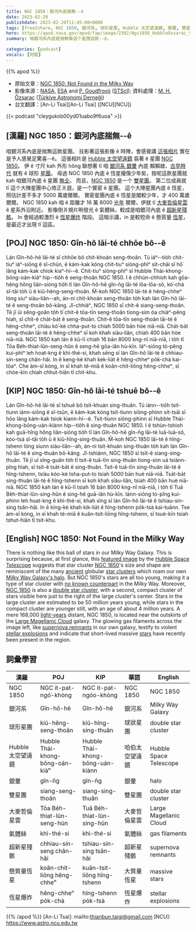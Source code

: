 ```yaml
---
title: NGC 1850：銀河內底揣無--ê
date: 2023-02-20
publishdate: 2023-02-20T11:45:00+0800
tags: [free2share, NGC 1850, 銀河系, 球形星團, Hubble 太空望遠鏡, 銀暈, 雙星團, 大麥哲倫星雲, 氣體絲, 超新星殘骸, 懸質量恆星, 恆星爆炸]
hero: https://apod.nasa.gov/apod/fap/image/2302/Ngc1850_HubbleOzsarac_960.jpg
summary: 咱銀河系內底是揣無像這个星團這款--ê。

categories: [podcast]
vocals: [阿錕]
---
```


{{% apod %}}

- 原始文章：[NGC 1850: Not Found in the Milky Way](https://apod.nasa.gov/apod/ap230220.html)
- 影像來源：[NASA](https://www.nasa.gov/), [ESA](https://www.esa.int/) and [P. Goudfrooij](https://www.stsci.edu/~goudfroo/Blank.html) ([STScI](https://www.stsci.edu/who-we-are)); 資料處理：[M. H. Özsaraç](https://www.flickr.com/photos/mhozsarac/) ([Türkiye Astronomi Derneği](https://www.tad.org.tr/))
- 台文翻譯：[An-Li Tsai][An-Li Tsai] ([NCU][NCU])

{{< podcast "cleygukob00yd01uabo9f6uoa" >}}

## [漢羅] NGC 1850：銀河內底揣無--ê
咱銀河系內底是揣無這款星團。
拄影著這張影像 ê 時陣，會感覺講 [這張相片][featured image] 實在是予人感覺足驚喜--ê。
這張相片是 [Hubble 太空望遠鏡][Hubble Space Telescope] 翕著 ê 星團 [NGC 1850][NGC 1850 1]。
伊 ê 寸尺 kah 外形 hŏng 聯想著 tī 咱 [銀河系 銀暈][Milky Way Galaxy's halo] 內底 賴賴趖、[古早時代][ancient] 就有 ê 球形 [星團][star clusters]。
毋過 NGC 1850 內底 ê 恆星攏傷少年矣，按呢這款星團就 kah 咱銀河內底 ê 星團 [無仝][no known counterpart]。
而且，[NGC 1850][NGC 1850 2] 是一个 [雙星團][double star cluster]。
第二位成員就 tī 這个大陣星團中心倚正爿遐，是一个實密 ê 星團。
這个大陣星團內底 ê 恆星，照估計差不多才 5000 萬歲爾爾。
實密星團內底 ê 恆星是閣較少年，才 400 萬歲爾爾。
NGC 1850 kah 咱 ê 距離才 16 萬 8000 [光年][light-years] 爾爾，伊就 tī [大麥哲倫星雲][Large Magellanic Cloud] ê 星系外沿附近。
影像倒爿規片咧發光 ê 氣體絲，較成是咱銀河內底 ê [超新星殘骸][supernova remnants]。
In 會經過較激烈 ê [恆星爆炸][stellar explosions] 階段。
這暗示講，in 是較短命 ê 懸質量 [恆星][stars]，是最近才出現 tī 這區。


## [POJ] NGC 1850: Gîn-hô lāi-té chhōe bô--ê
Lán Gîn-hô-hē lāi-té sī chhōe bô chit-khoán seng-thoân.
Tú iáⁿ--tio̍h chit-tiuⁿ iáⁿ-siōng ê sî-chūn, ē kám-kak kóng chit-tiuⁿ siòng-phìⁿ si̍t-chāi sī hō͘ lâng kám-kak chiok kiaⁿ-hí--ê.
Chit-tiuⁿ siòng-phìⁿ sī Hubble Thài-khong-bōng-oán-kiàⁿ hip--tio̍h ê seng-thoân NGC 1850.
I ê chhùn-chhioh kah gōa-hêng hŏng liân-sióng tio̍h tī lán Gîn-hô-hē gîn-n̄g lāi-té lōa-lōa-sô, kó͘-chá sî-tāi to̍h ū ê kiû-hêng-seng-thoân.
M̄-koh NGC 1850 lāi-té ê hêng-chheⁿ lóng siuⁿ siàu-liân--ah, án-ni chit-khoán seng-thoân to̍h kah lán Gîn-hô lāi-té ê seng-thoân bô-kâng.
Jî-chhiáⁿ, NGC 1850 sī chi̍t-ê siang-seng-thoân.
Tē jī ūi sêng-goân to̍h tī chit-ê tōa-tīn seng-thoân tiong-sim óa chiàⁿ-pêng hiah, sī chi̍t-ê cha̍t-ba̍t ê seng-thoân.
Chit-ê tōa-tīn seng-thoân lāi-té ê hêng-chheⁿ, chiàu kó͘-kè chha-put-to chiah 5000 bān hòe niā-niā.
Cha̍t-ba̍t seng-thoân lāi-té ê hêng-chheⁿ sī koh khah siàu-liân, chiah 400 bān hòe niā-niā.
NGC 1850 kah lán ê kū-lī chiah 16 bān 8000 kng-nî niā-niā, i to̍h tī Tōa Be̍h-thiat-lûn-seng-hûn ê seng-hē gōa-iân hù-kīn.
Iáⁿ-siōng tò-pêng kui-phìⁿ leh hoat-kng ê khì-thé-si, khah sêng sī lán Gîn-hô lāi-té ê chhiau-sin-seng chân-hâi.
In ē keng-kè khah kek-lia̍t ê hêng-chheⁿ po̍k-chà kai-tōaⁿ.
Che àm-sī kóng, in sī khah té-miā ê koân-chit-liōng hêng-chheⁿ, sī chòe-kīn chiah chhut-hiān tī chit-khu.




## [KIP] NGC 1850: Gîn-hô lāi-té tshuē bô--ê
Lán Gîn-hô-hē lāi-té sī tshuē bô tsit-khuán sing-thuân.
Tú iánn--tio̍h tsit-tiunn iánn-siōng ê sî-tsūn, ē kám-kak kóng tsit-tiunn siòng-phìnn si̍t-tsāi sī hōo lâng kám-kak tsiok kiann-hí--ê.
Tsit-tiunn siòng-phìnn sī Hubble Thài-khong-bōng-uán-kiànn hip--tio̍h ê sing-thuân NGC 1850.
I ê tshùn-tshioh kah guā-hîng hŏng liân-sióng tio̍h tī lán Gîn-hô-hē gîn-n̄g lāi-té luā-luā-sô, kóo-tsá sî-tāi to̍h ū ê kiû-hîng-sing-thuân.
M̄-koh NGC 1850 lāi-té ê hîng-tshenn lóng siunn siàu-liân--ah, án-ni tsit-khuán sing-thuân to̍h kah lán Gîn-hô lāi-té ê sing-thuân bô-kâng.
Jî-tshiánn, NGC 1850 sī tsi̍t-ê siang-sing-thuân.
Tē jī uī sîng-guân to̍h tī tsit-ê tuā-tīn sing-thuân tiong-sim uá tsiànn-pîng hiah, sī tsi̍t-ê tsa̍t-ba̍t ê sing-thuân.
Tsit-ê tuā-tīn sing-thuân lāi-té ê hîng-tshenn, tsiàu kóo-kè tsha-put-to tsiah 5000 bān huè niā-niā.
Tsa̍t-ba̍t sing-thuân lāi-té ê hîng-tshenn sī koh khah siàu-liân, tsiah 400 bān huè niā-niā.
NGC 1850 kah lán ê kū-lī tsiah 16 bān 8000 kng-nî niā-niā, i to̍h tī Tuā Be̍h-thiat-lûn-sing-hûn ê sing-hē guā-iân hù-kīn.
Iánn-siōng tò-pîng kui-phìnn leh huat-kng ê khì-thé-si, khah sîng sī lán Gîn-hô lāi-té ê tshiau-sin-sing tsân-hâi.
In ē king-kè khah kik-lia̍t ê hîng-tshenn po̍k-tsà kai-tuānn.
Tse àm-sī kóng, in sī khah té-miā ê kuân-tsit-liōng hîng-tshenn, sī tsuè-kīn tsiah tshut-hiān tī tsit-khu.


## [English] NGC 1850: Not Found in the Milky Way
There is nothing like this ball of stars in our Milky Way Galaxy.
This is surprising because, at first glance, this [featured image][featured image] by the [Hubble Space Telescope][Hubble Space Telescope] suggests that star cluster [NGC 1850][NGC 1850 1]'s size and shape are reminiscent of the many [ancient][ancient] globular [star clusters][star clusters] which roam our own [Milky Way Galaxy's halo][Milky Way Galaxy's halo].
But NGC 1850's stars are all too young, making it a type of star cluster with [no known counterpart][no known counterpart] in the Milky Way.
Moreover, [NGC 1850][NGC 1850 2] is also a [double star cluster][double star cluster], with a second, compact cluster of stars visible here just to the right of the large cluster's center.
Stars in the large cluster are estimated to be 50 million years young, while stars in the compact cluster are younger still, with an age of about 4 million years.
A mere 168,000 [light-years][light-years] distant, NGC 1850, is located near the outskirts of the [Large Magellanic Cloud][Large Magellanic Cloud] galaxy.
The glowing gas filaments across the image left, like [supernova remnants][supernova remnants] in our own galaxy, testify to violent [stellar explosions][stellar explosions] and indicate that short-lived massive [stars][stars] have recently been present in the region.


## 詞彙學習

|漢羅|POJ|KIP|華語|English|
|-|-|-|-|-|
|NGC 1850|NGC it-pat-ngó͘-khòng|NGC it-pat-ngóo-khòng|NGC 1850|NGC 1850|
|銀河系|Gîn-hô-hē|Gîn-hô-hē|銀河系|Milky Way Galaxy|
|球形星團|kiû-hêng-seng-thoân|kiû-hîng-sing-thuân|球狀星團|double star cluster|
|Hubble 太空望遠鏡|Hubble Thài-khong-bōng-oán-kiàⁿ|Hubble Thài-khong-bōng-uán-kiànn|哈伯太空望遠鏡|Hubble Space Telescope|
|銀暈|gîn-n̄g|gîn-n̄g|銀暈|halo|
|雙星團|siang-seng-thoân|siang-sing-thuân|雙星團|double star cluster|
|大麥哲倫星雲|Tōa Be̍h-thiat-lûn-seng-hûn|Tuā Be̍h-thiat-lûn-sing-hûn|大麥哲倫星雲|Large Magellanic Cloud|
|氣體絲|khì-thé-si|khì-thé-si|氣體絲|gas filaments|
|超新星殘骸|chhiau-sin-seng chân-hâi|tshiau-sin-sing tsân-hâi|超新星殘骸|supernova remnants|
|懸質量恆星|koân-chit-liōng hêng-chheⁿ|kuân-tsit-liōng hîng-tshenn|大質量恆星|massive stars|
|恆星爆炸|hêng-chheⁿ po̍k-chà|hîng-tshenn po̍k-tsà|恆星爆炸|stellar explosions|

{{% /apod %}}
[An-Li Tsai]: mailto:thianbun.taigi@gmail.com
[NCU]: https://www.astro.ncu.edu.tw

[copyright]: https://apod.nasa.gov/apod/fap/lib/about_apod.html#srapply
[License]: https://creativecommons.org/licenses/by/2.0/

[featured image]:https://www.flickr.com/photos/mhozsarac/52639407387/in/dateposted/
[Hubble Space Telescope]:https://www.nasa.gov/mission_pages/hubble/story/index.html
[NGC 1850 1]:https://en.wikipedia.org/wiki/NGC_1850
[ancient]:https://apod.nasa.gov/apod/ap230130.html
[star clusters]:https://en.wikipedia.org/wiki/Globular_cluster
[Milky Way Galaxy's halo]:https://en.wikipedia.org/wiki/Stellar_halo
[no known counterpart]:https://www.meme-arsenal.com/memes/4b87f4d2c84a7197cf9141e2e2295c4b.jpg
[NGC 1850 2]:https://hubblesite.org/contents/media/images/2001/25/1093-Image.html
[double star cluster]:https://apod.nasa.gov/apod/ap221122.html
[light-years]:https://spaceplace.nasa.gov/light-year/en/
[Large Magellanic Cloud]:https://apod.nasa.gov/apod/ap200523.html
[supernova remnants]:https://apod.nasa.gov/apod/ap220113.html
[stellar explosions]:https://spaceplace.nasa.gov/supernova/en/
[stars]:https://science.nasa.gov/astrophysics/focus-areas/how-do-stars-form-and-evolve
